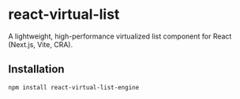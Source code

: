 # react-virtual-list

A lightweight, high-performance virtualized list component for React (Next.js, Vite, CRA).

## Installation

```bash
npm install react-virtual-list-engine
